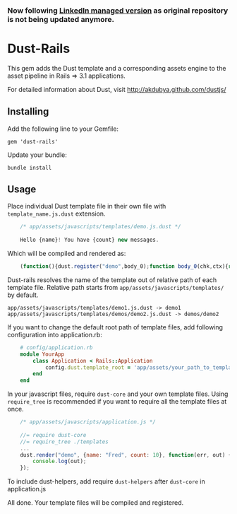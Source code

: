 ### Now following [LinkedIn managed version](https://github.com/linkedin/dustjs) as original repository is not being updated anymore.

# Dust-Rails

This gem adds the Dust template and a corresponding assets engine to the asset pipeline in Rails => 3.1 applications.

For detailed information about Dust, visit <http://akdubya.github.com/dustjs/>



## Installing

Add the following line to your Gemfile:

	gem 'dust-rails'

Update your bundle:

	bundle install

## Usage

Place individual Dust template file in their own file with `template_name.js.dust` extension.

```javascript
	/* app/assets/javascripts/templates/demo.js.dust */
	
	Hello {name}! You have {count} new messages.
```

Which will be compiled and rendered as:

```javascript
	(function(){dust.register("demo",body_0);function body_0(chk,ctx){return chk.write("Hello ").reference(ctx.get("name"),ctx,"h").write("! You have ").reference(ctx.get("count"),ctx,"h").write(" new messages.");}return body_0;})();
```


Dust-rails resolves the name of the template out of relative path of each template file.
Relative path starts from `app/assets/javascripts/templates/` by default.

	app/assets/javascripts/templates/demo1.js.dust -> demo1
	app/assets/javascripts/templates/demos/demo2.js.dust -> demos/demo2

If you want to change the default root path of template files, add following configuration into application.rb:

```ruby
    # config/application.rb
    module YourApp
        class Application < Rails::Application
            config.dust.template_root = 'app/assets/your_path_to_templates/'
        end
    end
```

In your javascript files, require `dust-core` and your own template files.
Using `require_tree` is recommended if you want to require all the template files at once.

```javascript
	/* app/assets/javascripts/application.js */
	
	//= require dust-core
	//= require_tree ./templates
	...
	dust.render("demo", {name: "Fred", count: 10}, function(err, out) {
 		console.log(out);
	});
```

To include dust-helpers, add require `dust-helpers` after `dust-core` in application.js


All done. Your template files will be compiled and registered.
